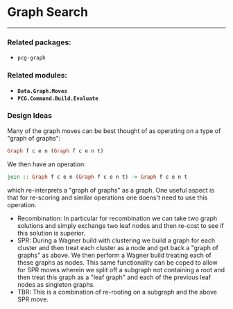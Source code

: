 # Graph Search
---

### Related packages:
 * `pcg-graph`

### Related modules:

 - **`Data.Graph.Moves`**
 - **`PCG.Command.Build.Evaluate`**

### Design Ideas

Many of the graph moves can be best thought of as operating on a type of "graph of graphs":
```haskell
Graph f c e n (Graph f c e n t)
```

We then have an operation:
```haskell
join :: Graph f c e n (Graph f c e n t) -> Graph f c e n t
```
which re-interprets a "graph of graphs" as a graph. One useful aspect is that for re-scoring and similar operations one doens't need to use this operation.


 - Recombination: In particular for recombination we can take two graph solutions and simply exchange two leaf nodes and then re-cost to see if this solution 
   is superior.
 - SPR: During a Wagner build with clustering we build a graph for each cluster and then treat each cluster as a node and get back a "graph of graphs" as above.
We then perform a Wagner build treating each of these graphs as nodes. This same functionality can be coped to allow for SPR moves wherein we split off a subgraph
not containing a root and then treat this graph as a "leaf graph" and each of the previous leaf nodes as singleton graphs.
 - TBR: This is a combination of re-rooting on a subgraph and the above SPR move.
